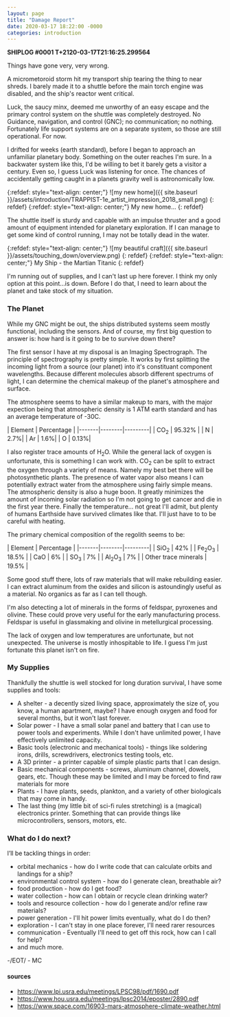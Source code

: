 ```yaml
---
layout: page
title: "Damage Report"
date: 2020-03-17 18:22:00 -0000
categories: introduction
---
```


**SHIPLOG #0001 T+2120-03-17T21:16:25.299564**

Things have gone very, very wrong.

A micrometoroid storm hit my transport ship tearing the thing to near shreds.  I barely made it to a shuttle before the main torch engine was disabled, and the ship's reactor went critical.

Luck, the saucy minx, deemed me unworthy of an easy escape and the primary control system on the shuttle was completely destroyed.  No Guidance, navigation, and control (GNC); no communication; no nothing.  Fortunately life support systems are on a separate system, so those are still operational.  For now.  

I drifted for weeks (earth standard), before I began to approach an unfamiliar planetary body.  Something on the outer reaches I'm sure. In a backwater system like this, I'd be willing to bet it barely gets a visitor a century.  Even so, I guess Luck was listening for once.  The chances of accidentally getting caught in a planets gravity well is astronomically low. 

{:refdef: style="text-align: center;"}
![my new home]({{ site.baseurl }}/assets/introduction/TRAPPIST-1e_artist_impression_2018_small.png)
{: refdef}
{:refdef: style="text-align: center;"}
My new home...
{: refdef}

The shuttle itself is sturdy and capable with an impulse thruster and a good amount of equipment intended for planetary exploration.  If I can manage to get some kind of control running, I may not be totally dead in the water.


{:refdef: style="text-align: center;"}
![my beautiful craft]({{ site.baseurl }}/assets/touching_down/overview.png)
{: refdef}
{:refdef: style="text-align: center;"}
My Ship - the Martian Titanic
{: refdef}

I'm running out of supplies, and I can't last up here forever.  I think my only option at this point...is down.  Before I do that, I need to learn about the planet and take stock of my situation.


### The Planet
While my GNC might be out, the ships distributed systems seem mostly functional, including the sensors.  And of course, my first big question to answer is: how hard is it going to be to survive down there?

The first sensor I have at my disposal is an Imaging Spectrograph.  The principle of spectrography is pretty simple.  It works by first splitting the incoming light from a source (our planet) into it's constituant component wavelengths.  Because different molecules absorb different spectrums of light, I can determine the chemical makeup of the planet's atmosphere and surface.

The atmosphere seems to have a similar makeup to mars, with the major expection being that atmospheric density is 1 ATM earth standard and has an average temperature of -30C.

| Element | Percentage |
|-------|--------|---------|
| CO<sub>2</sub> | 95.32% |
| N | 2.7%|
| Ar | 1.6%|
| O | 0.13%|

I also register trace amounts of H<sub>2</sub>O.  While the general lack of oxygen is unfortunate, this is something I can work with.  CO<sub>2</sub> can be split to extract the oxygen through a variety of means.  Namely my best bet there will be photosynthetic plants.  The presence of water vapor also means I can potentially extract water from the atmosphere using fairly simple means.  The atmospheric density is also a huge boon.  It greatly minimizes the amount of incoming solar radiation so I'm not going to get cancer and die in the first year there.  Finally the temperature... not great I'll admit, but plenty of humans Earthside have survived climates like that.  I'll just have to to be careful with heating.

The primary chemical composition of the regolith seems to be:

| Element | Percentage |
|-------|--------|---------|
| SiO<sub>2</sub> | 42% |
| Fe<sub>2</sub>O<sub>3</sub> | 18.5% |
| CaO | 6% |
| SO<sub>3</sub> | 7% |
| Al<sub>2</sub>O<sub>3</sub> | 7% |
| Other trace minerals | 19.5% |

Some good stuff there, lots of raw materials that will make rebuilding easier.  I can extract aluminum from the oxides and silicon is astoundingly useful as a material.  No organics as far as I can tell though.

I'm also detecting a lot of minerals in the forms of feldspar, pyroxenes and olivine.  These could prove very useful for the early manufacturing process.  Feldspar is useful in glassmaking and olivine in metellurgical processing.

The lack of oxygen and low temperatures are unfortunate, but not unexpected.  The universe is mostly inhospitable to life.  I guess I'm just fortunate this planet isn't on fire.


### My Supplies
Thankfully the shuttle is well stocked for long duration survival, I have some supplies and tools:
* A shelter - a decently sized living space, approximately the size of, you know, a human apartment, maybe?  I have enough oxygen and food for several months, but it won't last forever.
* Solar power - I have a small solar panel and battery that I can use to power tools and experiments.  While I don't have unlimited power, I have effectively unlimited capacity.
* Basic tools (electronic and mechanical tools) - things like soldering irons, drills, screwdrivers, electronics testing tools, etc.
* A 3D printer - a printer capable of simple plastic parts that I can design.
* Basic mechanical components - screws, aluminum channel, dowels, gears, etc.  Though these may be limited and I may be forced to find raw materials for more
* Plants - I have plants, seeds, plankton, and a variety of other biologicals that may come in handy.
* The last thing (my little bit of sci-fi rules stretching) is a (magical) electronics printer.  Something that can provide things like microcontrollers, sensors, motors, etc.

### What do I do next?
I’ll be tackling things in order:
* orbital mechanics - how do I write code that can calculate orbits and landings for a ship?
* environmental control system  - how do I generate clean, breathable air?
* food production - how do I get food?
* water collection - how can I obtain or recycle clean drinking water?
* tools and resource collection - how do I generate and/or refine raw materials?
* power generation - I'll hit power limits eventually, what do I do then?
* exploration - I can't stay in one place forever, I'll need rarer resources
* communication - Eventually I'll need to get off this rock, how can I call for help?
* and much more.


-/EOT/ - MC


#### sources
* https://www.lpi.usra.edu/meetings/LPSC98/pdf/1690.pdf
* https://www.hou.usra.edu/meetings/lpsc2014/eposter/2890.pdf
* https://www.space.com/16903-mars-atmosphere-climate-weather.html
